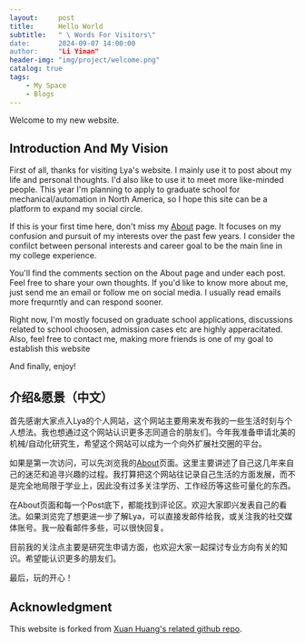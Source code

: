 ```yaml
---
layout:     post
title:      Hello World
subtitle:   " \ Words For Visitors\"
date:       2024-09-07 14:00:00
author:     "Li Yinan"
header-img: "img/project/welcome.png"
catalog: true
tags:
    - My Space
    - Blogs
---
```


Welcome to my new website.

## Introduction And My Vision

First of all, thanks for visiting Lya's website. I mainly use it to post about my life and personal thoughts. I'd also like to use it to meet more like-minded people. This year I'm planning to apply to graduate school for mechanical/automation in North America, so I hope this site can be a platform to expand my social circle.

If this is your first time here, don't miss my [About](https://mgt-lya.github.io/about/) page. It focuses on my confusion and pursuit of my interests over the past few years. I consider the confilct between personal interests and career goal to be the main line in my college experience. 

You'll find the comments section on the About page and under each post. Feel free to share your own thoughts. If you'd like to know more about me, just send me an email or follow me on social media. I usually read emails more frequrntly and can respond sooner.

Right now, I'm mostly focused on graduate school applications, discussions related to school choosen, admission cases etc are highly apperacitated. Also, feel free to contact me, making more friends is one of my goal to establish this website

And finally, enjoy!
## 介绍&愿景（中文）

首先感谢大家点入Lya的个人网站，这个网站主要用来发布我的一些生活时刻与个人想法。我也想通过这个网站认识更多志同道合的朋友们。今年我准备申请北美的机械/自动化研究生，希望这个网站可以成为一个向外扩展社交圈的平台。

如果是第一次访问，可以先浏览我的[About](https://mgt-lya.github.io/about/)页面。这里主要讲述了自己这几年来自己的迷茫和追寻兴趣的过程。我打算把这个网站往记录自己生活的方面发展，而不是完全地局限于学业上，因此没有过多关注学历、工作经历等这些可量化的东西。

在About页面和每一个Post底下，都能找到评论区。欢迎大家即兴发表自己的看法。如果浏览完了想更进一步了解Lya，可以直接发邮件给我，或关注我的社交媒体账号。我一般看邮件多些，可以很快回复。

目前我的关注点主要是研究生申请方面，也欢迎大家一起探讨专业方向有关的知识。希望能认识更多的朋友们。

最后，玩的开心！

<p id = "build"></p>

## Acknowledgment

This website is forked from [Xuan Huang's related github repo](https://github.com/Huxpro/huxpro.github.io).  
